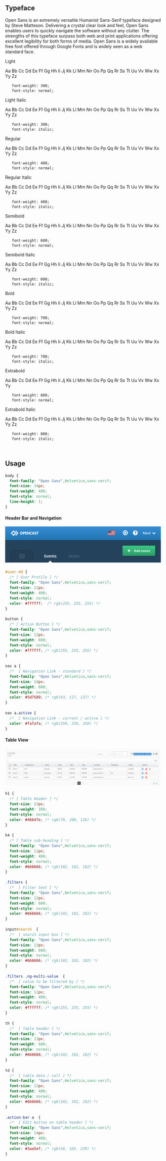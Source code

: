 ## Typeface

Open Sans is an extremely versatile Humanist Sans-Serif
typeface designed by Steve Matteson. Delivering a crystal clear
look and feel, Open Sans enables users to quickly navigate the
software without any clutter. The strengths of this typeface
surpass both web and print applications offering excellent
legibility for both forms of media. Open Sans is a widely available
free font offered through Google Fonts and is widely seen as a
web standard face.

<div class="row typeface">

  <div class="light">
    <div class="header">Light</div>
    <p>Aa Bb Cc Dd Ee Ff Gg Hh Ii Jj Kk Ll Mm Nn Oo Pp Qq Rr Ss Tt Uu Vv Ww Xx Yy Zz</p>
<pre><code class="hljs css" clas="css hljs">   <span class="hljs-rule"><span class="hljs-attribute">font-weight</span><span class="hljs-rule">:</span><span class="hljs-value"><span class="hljs-number"> 300</span></span></span>;
   <span class="hljs-rule"><span class="hljs-attribute">font-style</span><span class="hljs-rule">:</span><span class="hljs-value"> normal</span></span>;
</code></pre>
  </div>

  <div class="light italic">
    <div class="header">Light Italic</div>
    <p>Aa Bb Cc Dd Ee Ff Gg Hh Ii Jj Kk Ll Mm Nn Oo Pp Qq Rr Ss Tt Uu Vv Ww Xx Yy Zz</p>
<pre><code class="hljs css" clas="css hljs">   <span class="hljs-rule"><span class="hljs-attribute">font-weight</span><span class="hljs-rule">:</span><span class="hljs-value"><span class="hljs-number"> 300</span></span></span>;
   <span class="hljs-rule"><span class="hljs-attribute">font-style</span><span class="hljs-rule">:</span><span class="hljs-value"> italic</span></span>;
</code></pre>    
  </div>

  <div>
    <div class="header">Regular</div>
    <p>Aa Bb Cc Dd Ee Ff Gg Hh Ii Jj Kk Ll Mm Nn Oo Pp Qq Rr Ss Tt Uu Vv Ww Xx Yy Zz</p>
<pre><code class="hljs css" clas="css hljs">   <span class="hljs-rule"><span class="hljs-attribute">font-weight</span><span class="hljs-rule">:</span><span class="hljs-value"><span class="hljs-number"> 400</span></span></span>;
   <span class="hljs-rule"><span class="hljs-attribute">font-style</span><span class="hljs-rule">:</span><span class="hljs-value"> normal</span></span>;
</code></pre>
  </div>

  <div class="italic">
    <div class="header">Regular Italic</div>
    <p>Aa Bb Cc Dd Ee Ff Gg Hh Ii Jj Kk Ll Mm Nn Oo Pp Qq Rr Ss Tt Uu Vv Ww Xx Yy Zz</p>
<pre><code class="hljs css" clas="css hljs">   <span class="hljs-rule"><span class="hljs-attribute">font-weight</span><span class="hljs-rule">:</span><span class="hljs-value"><span class="hljs-number"> 400</span></span></span>;
   <span class="hljs-rule"><span class="hljs-attribute">font-style</span><span class="hljs-rule">:</span><span class="hljs-value"> italic</span></span>;
</code></pre>
  </div>

  <div class="semibold">
    <div class="header">Semibold</div>
    <p>Aa Bb Cc Dd Ee Ff Gg Hh Ii Jj Kk Ll Mm Nn Oo Pp Qq Rr Ss Tt Uu Vv Ww Xx Yy Zz</p>
<pre><code class="hljs css" clas="css hljs">   <span class="hljs-rule"><span class="hljs-attribute">font-weight</span><span class="hljs-rule">:</span><span class="hljs-value"><span class="hljs-number"> 600</span></span></span>;
   <span class="hljs-rule"><span class="hljs-attribute">font-style</span><span class="hljs-rule">:</span><span class="hljs-value"> normal</span></span>;
</code></pre>
    </code>    
  </div>

  <div class="semibold italic">
    <div class="header">Semibold Italic</div>
    <p>Aa Bb Cc Dd Ee Ff Gg Hh Ii Jj Kk Ll Mm Nn Oo Pp Qq Rr Ss Tt Uu Vv Ww Xx Yy Zz</p>
<pre><code class="hljs css" clas="css hljs">   <span class="hljs-rule"><span class="hljs-attribute">font-weight</span><span class="hljs-rule">:</span><span class="hljs-value"><span class="hljs-number"> 600</span></span></span>;
   <span class="hljs-rule"><span class="hljs-attribute">font-style</span><span class="hljs-rule">:</span><span class="hljs-value"> italic</span></span>;
</code></pre>
  </div>     

  <div class="bold">
    <div class="header">Bold</div>
    <p>Aa Bb Cc Dd Ee Ff Gg Hh Ii Jj Kk Ll Mm Nn Oo Pp Qq Rr Ss Tt Uu Vv Ww Xx Yy Zz</p>
<pre><code class="hljs css" clas="css hljs">   <span class="hljs-rule"><span class="hljs-attribute">font-weight</span><span class="hljs-rule">:</span><span class="hljs-value"><span class="hljs-number"> 700</span></span></span>;
   <span class="hljs-rule"><span class="hljs-attribute">font-style</span><span class="hljs-rule">:</span><span class="hljs-value"> normal</span></span>;
</code></pre>
  </div>

  <div class="bold italic">
    <div class="header">Bold Italic</div>
    <p>Aa Bb Cc Dd Ee Ff Gg Hh Ii Jj Kk Ll Mm Nn Oo Pp Qq Rr Ss Tt Uu Vv Ww Xx Yy Zz</p>
<pre><code class="hljs css" clas="css hljs">   <span class="hljs-rule"><span class="hljs-attribute">font-weight</span><span class="hljs-rule">:</span><span class="hljs-value"><span class="hljs-number"> 700</span></span></span>;
   <span class="hljs-rule"><span class="hljs-attribute">font-style</span><span class="hljs-rule">:</span><span class="hljs-value"> italic</span></span>;
</code></pre>
  </div>     

  <div class="extrabold"><!-- style="height: 150px;" -->
    <div class="header">Extrabold</div>
    <p>Aa Bb Cc Dd Ee Ff Gg Hh Ii Jj Kk Ll Mm Nn Oo Pp Qq Rr Ss Tt Uu Vv Ww Xx Yy<!--Zz--></p>
<pre><code class="hljs css" clas="css hljs">   <span class="hljs-rule"><span class="hljs-attribute">font-weight</span><span class="hljs-rule">:</span><span class="hljs-value"><span class="hljs-number"> 800</span></span></span>;
   <span class="hljs-rule"><span class="hljs-attribute">font-style</span><span class="hljs-rule">:</span><span class="hljs-value"> normal</span></span>;
</code></pre>
  </div>

  <div class="extrabold italic"><!-- style="height: 150px;" -->
    <div class="header">Extrabold Italic</div>
    <p>Aa Bb Cc Dd Ee Ff Gg Hh Ii Jj Kk Ll Mm Nn Oo Pp Qq Rr Ss Tt Uu Vv Ww Xx Yy Zz</p>
<pre><code class="hljs css" clas="css hljs">   <span class="hljs-rule"><span class="hljs-attribute">font-weight</span><span class="hljs-rule">:</span><span class="hljs-value"><span class="hljs-number"> 800</span></span></span>;
   <span class="hljs-rule"><span class="hljs-attribute">font-style</span><span class="hljs-rule">:</span><span class="hljs-value"> italic</span></span>;
</code></pre>
  </div>  
</div>
<br/>

## Usage
```css
body {
  font-family: "Open Sans",Helvetica,sans-serif;
  font-size: 14px;
  font-weight: 400;
  font-style: normal;
  line-height: 1;
}
```
#### Header Bar and Navigation

![Typeface - Header and Navigation](../../../img/typeface-1.png)

```css
#user-dd {
  /* [ User Profile ] */
  font-family: "Open Sans",Helvetica,sans-serif;
  font-size: 12px;
  font-weight: 400;
  font-style: normal;
  color: #ffffff;  /* rgb(255, 255, 255) */
}

button {
  /* [ Action Button ] */
  font-family: "Open Sans",Helvetica,sans-serif;
  font-size: 12px;
  font-weight: 600;
  font-style: normal;
  color: #ffffff; /* rgb(255, 255, 255) */
}

nav a {
  /*  [ Navigation Link - standard ] */
  font-family: "Open Sans",Helvetica,sans-serif;
  font-size: 14px;
  font-weight: 600;
  font-style: normal;
  color: #5d7589; /* rgb(93,​ 117,​ 137) */
}

nav a.active {
  /*  [ Navigation Link - current / active ] */
  color: #fafafa; /* rgb(250,​ 250,​ 250) */
}

```

#### Table View

![Typeface - Table](../../../img/view-structure-3.png)

```css
h1 {
  /* [ Table Header ] */
  font-size: 23px;
  font-weight: 100;
  font-style: normal;
  color: #46647e; /* rgb(70,​ 100,​ 126) */
}

h4 {
  /* [ Table sub-heading ] */
  font-family: "Open Sans",Helvetica,sans-serif;
  font-size: 11px;
  font-weight: 400;
  font-style: normal;
  color: #666666; /* rgb(102,​ 102,​ 102) */
}

.filters {
  /*  [ Filter text ] */
  font-family: "Open Sans",Helvetica,sans-serif;
  font-size: 12px;
  font-weight: 600;
  font-style: normal;
  color: #666666; /* rgb(102,​ 102,​ 102) */
}

input#search  {
  /*  [ search input box ] */
  font-family: "Open Sans",Helvetica,sans-serif;
  font-size: 13px;
  font-weight: 600;
  font-style: normal;
  color: #666666; /* rgb(102,​ 102,​ 102) */
}

.filters .ng-multi-value  {
  /*  [ value to be filtered by ] */
  font-family: "Open Sans",Helvetica,sans-serif;
  font-size: 11px;
  font-weight: 400;
  font-style: normal;
  color: #ffffff; /* rgb(255, 255, 255) */
}

th {
  /*  [ Table header ] */
  font-family: "Open Sans",Helvetica,sans-serif;
  font-size: 13px;
  font-weight: 600;
  font-style: normal;
  color: #666666; /* rgb(102,​ 102,​ 102) */
}

td {
  /*  [ table data / cell ] */
  font-family: "Open Sans",Helvetica,sans-serif;
  font-size: 12px;
  font-weight: 400;
  font-style: normal;
  color: #666666; /* rgb(102,​ 102,​ 102) */
}

.action-bar a  {
  /*  [ Edit button on table header ] */
  font-family: "Open Sans",Helvetica,sans-serif;
  font-size: 14px;
  font-weight: 400;
  font-style: normal;
  color: #3aa5ef; /* rgb(58,​ 165,​ 239) */
}

```
